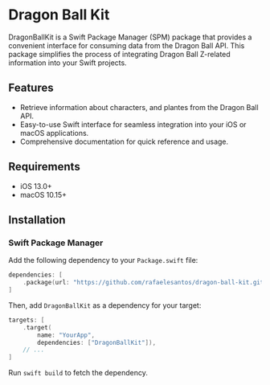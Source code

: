 # Dragon Ball Kit

DragonBallKit is a Swift Package Manager (SPM) package that provides a convenient interface for consuming data from the Dragon Ball API. This package simplifies the process of integrating Dragon Ball Z-related information into your Swift projects.

## Features

- Retrieve information about characters, and plantes from the Dragon Ball API.
- Easy-to-use Swift interface for seamless integration into your iOS or macOS applications.
- Comprehensive documentation for quick reference and usage.

## Requirements

- iOS 13.0+
- macOS 10.15+

## Installation

### Swift Package Manager

Add the following dependency to your `Package.swift` file:

```swift
dependencies: [
    .package(url: "https://github.com/rafaelesantos/dragon-ball-kit.git", branch: "main")
]
```

Then, add `DragonBallKit` as a dependency for your target:

```swift
targets: [
    .target(
        name: "YourApp",
        dependencies: ["DragonBallKit"]),
    // ...
]
```

Run `swift build` to fetch the dependency.
